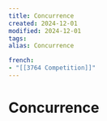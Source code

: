 ```yaml
---
title: Concurrence
created: 2024-12-01
modified: 2024-12-01
tags: 
alias: Concurrence

french:
- "[[3764 Competition]]"
---
```

# Concurrence
